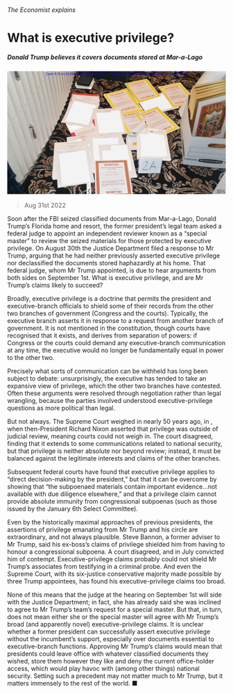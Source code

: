 ###### The Economist explains

# What is executive privilege? 

##### Donald Trump believes it covers documents stored at Mar-a-Lago 

![image](images/20220903_BLP511.jpg) 

> Aug 31st 2022 


Soon after the FBI seized classified documents from Mar-a-Lago, Donald Trump’s Florida home and resort, the former president’s legal team asked a federal judge to appoint an independent reviewer known as a “special master” to review the seized materials for those protected by executive privilege. On August 30th the Justice Department filed a response to Mr Trump, arguing that he had neither previously asserted executive privilege nor declassified the documents stored haphazardly at his home. That federal judge, whom Mr Trump appointed, is due to hear arguments from both sides on September 1st. What is executive privilege, and are Mr Trump’s claims likely to succeed?

Broadly, executive privilege is a doctrine that permits the president and executive-branch officials to shield some of their records from the other two branches of government (Congress and the courts). Typically, the executive branch asserts it in response to a request from another branch of government. It is not mentioned in the constitution, though courts have recognised that it exists, and derives from separation of powers: if Congress or the courts could demand any executive-branch communication at any time, the executive would no longer be fundamentally equal in power to the other two.

Precisely what sorts of communication can be withheld has long been subject to debate: unsurprisingly, the executive has tended to take an expansive view of privilege, which the other two branches have contested. Often these arguments were resolved through negotiation rather than legal wrangling, because the parties involved understood executive-privilege questions as more political than legal.

But not always. The Supreme Court weighed in nearly 50 years ago, in , when then-President Richard Nixon asserted that privilege was outside of judicial review, meaning courts could not weigh in. The court disagreed, finding that it extends to some communications related to national security, but that privilege is neither absolute nor beyond review; instead, it must be balanced against the legitimate interests and claims of the other branches.

Subsequent federal courts have found that executive privilege applies to “direct decision-making by the president,” but that it can be overcome by showing that “the subpoenaed materials contain important evidence...not available with due diligence elsewhere,” and that a privilege claim cannot provide absolute immunity from congressional subpoenas (such as those issued by the January 6th Select Committee).

Even by the historically maximal approaches of previous presidents, the assertions of privilege emanating from Mr Trump and his circle are extraordinary, and not always plausible. Steve Bannon, a former adviser to Mr Trump, said his ex-boss’s claims of privilege shielded him from having to honour a congressional subpoena. A court disagreed, and in July convicted him of contempt. Executive-privilege claims probably could not shield Mr Trump’s associates from testifying in a criminal probe. And even the Supreme Court, with its six-justice conservative majority made possible by three Trump appointees, has found his executive-privilege claims too broad.

None of this means that the judge at the hearing on September 1st will side with the Justice Department; in fact, she has already said she was inclined to agree to Mr Trump’s team’s request for a special master. But that, in turn, does not mean either she or the special master will agree with Mr Trump’s broad (and apparently novel) executive-privilege claims. It is unclear whether a former president can successfully assert executive privilege without the incumbent’s support, especially over documents essential to executive-branch functions. Approving Mr Trump’s claims would mean that presidents could leave office with whatever classified documents they wished, store them however they like and deny the current office-holder access, which would play havoc with (among other things) national security. Setting such a precedent may not matter much to Mr Trump, but it matters immensely to the rest of the world. ■

